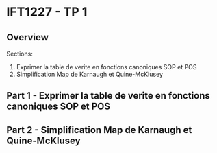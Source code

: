 # IFT1227 - TP 1

## Overview

Sections:
1. Exprimer la table de verite en fonctions canoniques SOP et POS
2. Simplification Map de Karnaugh et Quine-McKlusey

## Part 1 - Exprimer la table de verite en fonctions canoniques SOP et POS


## Part 2 - Simplification Map de Karnaugh et Quine-McKlusey


